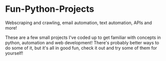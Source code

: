 # Fun-Python-Projects
Webscraping and crawling, email automation, text automation, APIs and more!

These are a few small projects I've coded up to get familiar with concepts in python, automation and web development! There's probably better ways to do some of it, but it's all in good fun, check it out and try some of them for yourself!
